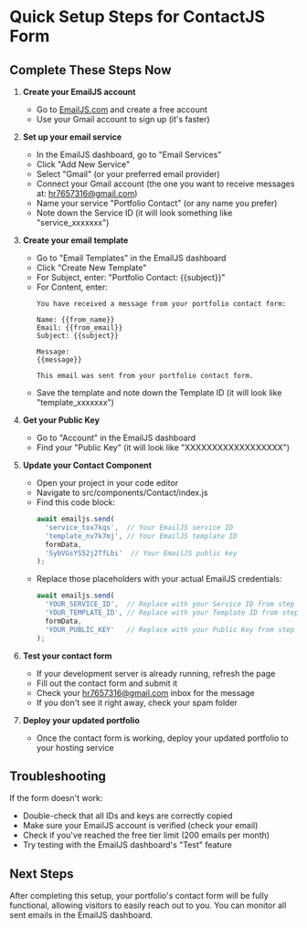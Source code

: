 # Quick Setup Steps for ContactJS Form

## Complete These Steps Now

1. **Create your EmailJS account**
   - Go to [EmailJS.com](https://www.emailjs.com/) and create a free account
   - Use your Gmail account to sign up (it's faster)

2. **Set up your email service**
   - In the EmailJS dashboard, go to "Email Services"
   - Click "Add New Service" 
   - Select "Gmail" (or your preferred email provider)
   - Connect your Gmail account (the one you want to receive messages at: hr7657316@gmail.com)
   - Name your service "Portfolio Contact" (or any name you prefer)
   - Note down the Service ID (it will look something like "service_xxxxxxx")

3. **Create your email template**
   - Go to "Email Templates" in the EmailJS dashboard
   - Click "Create New Template"
   - For Subject, enter: "Portfolio Contact: {{subject}}"
   - For Content, enter:
     ```
     You have received a message from your portfolio contact form:

     Name: {{from_name}}
     Email: {{from_email}}
     Subject: {{subject}}

     Message:
     {{message}}

     This email was sent from your portfolio contact form.
     ```
   - Save the template and note down the Template ID (it will look like "template_xxxxxxx")

4. **Get your Public Key**
   - Go to "Account" in the EmailJS dashboard
   - Find your "Public Key" (it will look like "XXXXXXXXXXXXXXXXXX")

5. **Update your Contact Component**
   - Open your project in your code editor
   - Navigate to src/components/Contact/index.js
   - Find this code block:
     ```javascript
     await emailjs.send(
       'service_tox7kqs',  // Your EmailJS service ID
       'template_nv7k7mj', // Your EmailJS template ID
       formData,
       'SybVGsYS52j2TfLbi'  // Your EmailJS public key
     );
     ```
   - Replace those placeholders with your actual EmailJS credentials:
     ```javascript
     await emailjs.send(
       'YOUR_SERVICE_ID',  // Replace with your Service ID from step 2
       'YOUR_TEMPLATE_ID', // Replace with your Template ID from step 3
       formData,
       'YOUR_PUBLIC_KEY'   // Replace with your Public Key from step 4
     );
     ```

6. **Test your contact form**
   - If your development server is already running, refresh the page
   - Fill out the contact form and submit it
   - Check your hr7657316@gmail.com inbox for the message
   - If you don't see it right away, check your spam folder

7. **Deploy your updated portfolio**
   - Once the contact form is working, deploy your updated portfolio to your hosting service

## Troubleshooting

If the form doesn't work:
- Double-check that all IDs and keys are correctly copied
- Make sure your EmailJS account is verified (check your email)
- Check if you've reached the free tier limit (200 emails per month)
- Try testing with the EmailJS dashboard's "Test" feature

## Next Steps

After completing this setup, your portfolio's contact form will be fully functional, allowing visitors to easily reach out to you. You can monitor all sent emails in the EmailJS dashboard. 